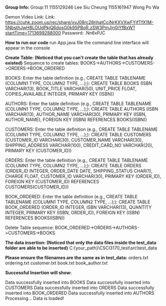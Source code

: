 **Group Info:**
Group:11
1155129246 Lee Siu Cheung
1155161947 Wong Po Wa

Demon Video Link:
Link: https://cuhk.zoom.us/rec/share/xvJ08rc28nhatCciNrKXVXwFYjfTfX1M-5NbsthJwH8LOUdPkjQ6dosG0k95PBoR.zSW3PmJjn0iYfBxW?startTime=1713699288000
Password: .Nn6xPJC

**How to run our code**
run App.java file
the command line interface will appear in the console

**Create Table: (Noticed that you can't create the table that has already existed)**
Sequence to create tables:
BOOKS->AUTHORS->CUSTOMERS->ORDERS->BOOK_ORDERED

BOOKS:
Enter the table definition (e.g., CREATE TABLE TABLENAME (COLUMN1 TYPE, COLUMN2 TYPE, ...);):
CREATE TABLE BOOKS (ISBN VARCHAR(13), BOOK_TITLE VARCHAR(50), UNIT_PRICE FLOAT, COPIES_AVAILABLE INTEGER, PRIMARY KEY (ISBN))

AUTHORS:
Enter the table definition (e.g., CREATE TABLE TABLENAME (COLUMN1 TYPE, COLUMN2 TYPE, ...);):
CREATE TABLE AUTHORS (ISBN VARCHAR(13), AUTHOR_NAME VARCHAR(30), PRIMARY KEY (ISBN, AUTHOR_NAME), FOREIGN KEY (ISBN) REFERENCES BOOKS(ISBN))

CUSTOMERS:
Enter the table definition (e.g., CREATE TABLE TABLENAME (COLUMN1 TYPE, COLUMN2 TYPE, ...);):
CREATE TABLE CUSTOMERS (CUSTOMER_ID VARCHAR(30), CUSTOMER_NAME VARCHAR(30), SHIPPING_ADDRESS VARCHAR(100), CREDIT_CARD_NO VARCHAR(20), PRIMARY KEY (CUSTOMER_ID))

ORDERS:
Enter the table definition (e.g., CREATE TABLE TABLENAME (COLUMN1 TYPE, COLUMN2 TYPE, ...);):
CREATE TABLE ORDERS (ORDER_ID INTEGER, ORDER_DATE DATE, SHIPPING_STATUS CHAR(1), CHARGE FLOAT, CUSTOMER_ID VARCHAR(30), PRIMARY KEY (ORDER_ID), FOREIGN KEY (CUSTOMER_ID) REFERENCES CUSTOMERS(CUSTOMER_ID))

BOOK_ORDERED:
Enter the table definition (e.g., CREATE TABLE TABLENAME (COLUMN1 TYPE, COLUMN2 TYPE, ...);):
CREATE TABLE BOOK_ORDERED (ORDER_ID INTEGER, ISBN VARCHAR(13), QUANTITY INTEGER, PRIMARY KEY (ISBN, ORDER_ID), FOREIGN KEY (ISBN) REFERENCES BOOKS(ISBN))

Delete Table sequence:
BOOK_ORDERED->ORDERS->AUTHORS->CUSTOMERS->BOOKS

**The data insertion: (Noticed that only the data files inside the test_data folder are able to be inserted)**
C:{your_path}\CSCI3170_test\src\test_data

**Please ensure the filenames are the same as in test_data:**
orders.txt
ordering.txt
customer.txt
book.txt
book_author.txt

**Successful Insertion will show:**

Data successfully inserted into BOOKS
Data successfully inserted into CUSTOMERS
Data successfully inserted into ORDERS
Data successfully inserted into BOOK_ORDERED
Data successfully inserted into AUTHORS Processing... Data is loaded!
